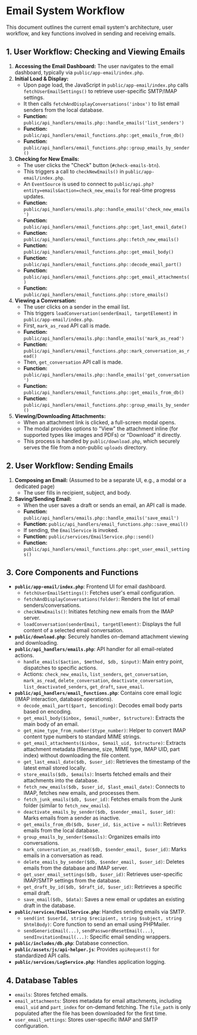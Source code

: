 # Email System Workflow

This document outlines the current email system's architecture, user workflow, and key functions involved in sending and receiving emails.

## 1. User Workflow: Checking and Viewing Emails

1.  **Accessing the Email Dashboard:** The user navigates to the email dashboard, typically via `public/app-email/index.php`.
2.  **Initial Load & Display:**
    - Upon page load, the JavaScript in `public/app-email/index.php` calls `fetchUserEmailSettings()` to retrieve user-specific SMTP/IMAP settings.
    - It then calls `fetchAndDisplayConversations('inbox')` to list email senders from the local database.
    - **Function:** `public/api_handlers/emails.php::handle_emails('list_senders')`
    - **Function:** `public/api_handlers/email_functions.php::get_emails_from_db()`
    - **Function:** `public/api_handlers/email_functions.php::group_emails_by_sender()`
3.  **Checking for New Emails:**
    - The user clicks the "Check" button (`#check-emails-btn`).
    - This triggers a call to `checkNewEmails()` in `public/app-email/index.php`.
    - An `EventSource` is used to connect to `public/api.php?entity=emails&action=check_new_emails` for real-time progress updates.
    - **Function:** `public/api_handlers/emails.php::handle_emails('check_new_emails')`
    - **Function:** `public/api_handlers/email_functions.php::get_last_email_date()`
    - **Function:** `public/api_handlers/email_functions.php::fetch_new_emails()`
    - **Function:** `public/api_handlers/email_functions.php::get_email_body()`
    - **Function:** `public/api_handlers/email_functions.php::decode_email_part()`
    - **Function:** `public/api_handlers/email_functions.php::get_email_attachments()`
    - **Function:** `public/api_handlers/email_functions.php::store_emails()`
4.  **Viewing a Conversation:**
    - The user clicks on a sender in the email list.
    - This triggers `loadConversation(senderEmail, targetElement)` in `public/app-email/index.php`.
    - First, `mark_as_read` API call is made.
    - **Function:** `public/api_handlers/emails.php::handle_emails('mark_as_read')`
    - **Function:** `public/api_handlers/email_functions.php::mark_conversation_as_read()`
    - Then, `get_conversation` API call is made.
    - **Function:** `public/api_handlers/emails.php::handle_emails('get_conversation')`
    - **Function:** `public/api_handlers/email_functions.php::get_emails_from_db()`
    - **Function:** `public/api_handlers/email_functions.php::group_emails_by_sender()`
5.  **Viewing/Downloading Attachments:**
    - When an attachment link is clicked, a full-screen modal opens.
    - The modal provides options to "View" the attachment inline (for supported types like images and PDFs) or "Download" it directly.
    - This process is handled by `public/download.php`, which securely serves the file from a non-public `uploads` directory.

## 2. User Workflow: Sending Emails

1.  **Composing an Email:** (Assumed to be a separate UI, e.g., a modal or a dedicated page)
    - The user fills in recipient, subject, and body.
2.  **Saving/Sending Email:**
    - When the user saves a draft or sends an email, an API call is made.
    - **Function:** `public/api_handlers/emails.php::handle_emails('save_email')`
    - **Function:** `public/api_handlers/email_functions.php::save_email()`
    - If sending, the `EmailService` is invoked.
    - **Function:** `public/services/EmailService.php::send()`
    - **Function:** `public/api_handlers/email_functions.php::get_user_email_settings()`

## 3. Core Components and Functions

- **`public/app-email/index.php`**: Frontend UI for email dashboard.
  - `fetchUserEmailSettings()`: Fetches user's email configuration.
  - `fetchAndDisplayConversations(folder)`: Renders the list of email senders/conversations.
  - `checkNewEmails()`: Initiates fetching new emails from the IMAP server.
  - `loadConversation(senderEmail, targetElement)`: Displays the full content of a selected email conversation.
- **`public/download.php`**: Securely handles on-demand attachment viewing and downloading.
- **`public/api_handlers/emails.php`**: API handler for all email-related actions.
  - `handle_emails($action, $method, $db, $input)`: Main entry point, dispatches to specific actions.
  - Actions: `check_new_emails`, `list_senders`, `get_conversation`, `mark_as_read`, `delete_conversation`, `deactivate_conversation`, `list_deactivated_senders`, `get_draft`, `save_email`.
- **`public/api_handlers/email_functions.php`**: Contains core email logic (IMAP interaction, database operations).
  - `decode_email_part($part, $encoding)`: Decodes email body parts based on encoding.
  - `get_email_body($inbox, $email_number, $structure)`: Extracts the main body of an email.
  - `get_mime_type_from_number($type_number)`: Helper to convert IMAP content type numbers to standard MIME strings.
  - `get_email_attachments($inbox, $email_uid, $structure)`: Extracts attachment metadata (filename, size, MIME type, IMAP UID, part index) without downloading the file content.
  - `get_last_email_date($db, $user_id)`: Retrieves the timestamp of the latest email stored locally.
  - `store_emails($db, $emails)`: Inserts fetched emails and their attachments into the database.
  - `fetch_new_emails($db, $user_id, $last_email_date)`: Connects to IMAP, fetches new emails, and processes them.
  - `fetch_junk_emails($db, $user_id)`: Fetches emails from the Junk folder (similar to `fetch_new_emails`).
  - `deactivate_emails_by_sender($db, $sender_email, $user_id)`: Marks emails from a sender as inactive.
  - `get_emails_from_db($db, $user_id, $is_active = null)`: Retrieves emails from the local database.
  - `group_emails_by_sender($emails)`: Organizes emails into conversations.
  - `mark_conversation_as_read($db, $sender_email, $user_id)`: Marks emails in a conversation as read.
  - `delete_emails_by_sender($db, $sender_email, $user_id)`: Deletes emails from the database and IMAP server.
  - `get_user_email_settings($db, $user_id)`: Retrieves user-specific IMAP/SMTP settings from the database.
  - `get_draft_by_id($db, $draft_id, $user_id)`: Retrieves a specific email draft.
  - `save_email($db, $data)`: Saves a new email or updates an existing draft in the database.
- **`public/services/EmailService.php`**: Handles sending emails via SMTP.
  - `send(int $userId, string $recipient, string $subject, string $htmlBody)`: Core function to send an email using PHPMailer.
  - `sendGenericEmail(...)`, `sendPasswordResetEmail(...)`, `sendInvitationEmail(...)`: Specific email sending wrappers.
- **`public/includes/db.php`**: Database connection.
- **`public/assets/js/api-helper.js`**: Provides `apiRequest()` for standardized API calls.
- **`public/services/LogService.php`**: Handles application logging.

## 4. Database Tables

- `emails`: Stores fetched emails.
- `email_attachments`: Stores metadata for email attachments, including `email_uid` and `part_index` for on-demand fetching. The `file_path` is only populated after the file has been downloaded for the first time.
- `user_email_settings`: Stores user-specific IMAP and SMTP configuration.

